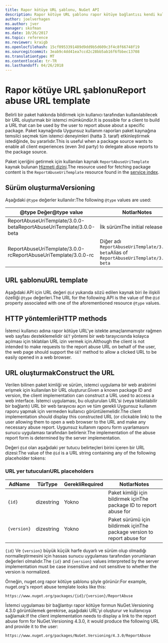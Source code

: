 ```yaml
---
title: Rapor kötüye URL şablonu, NuGet API
description: Rapor kötüye URL şablonu rapor kötüye bağlantısı kendi kullanıcı Arabiriminde görüntülenecek istemcilerin sağlar.
author: joelverhagen
ms.author: jver
manager: skofman
ms.date: 10/26/2017
ms.topic: reference
ms.reviewer: kraigb
ms.openlocfilehash: 15cf0953391489d9dd9b5d609c3f4c8f66748f19
ms.sourcegitcommit: 3eab9c4dd41ea7ccd2c28bb5ab16f6fbbec13708
ms.translationtype: MT
ms.contentlocale: tr-TR
ms.lasthandoff: 04/26/2018
---
```

# <a name="report-abuse-url-template"></a><span data-ttu-id="767da-103">Rapor kötüye URL şablonu</span><span class="sxs-lookup"><span data-stu-id="767da-103">Report abuse URL template</span></span>

<span data-ttu-id="767da-104">Belirli bir paket hakkında bildirmek için kullanıcı tarafından kullanılabilecek bir URL oluşturmak bir istemci mümkündür.</span><span class="sxs-lookup"><span data-stu-id="767da-104">It is possible for a client to build a URL that can be used by the user to report abuse about a specific package.</span></span> <span data-ttu-id="767da-105">Paket kaynağında Uygunsuz kullanım raporları paket kaynağına temsilci seçmek tüm istemci deneyimleri (hatta 3. taraf) etkinleştirmek istediğinde, bu yararlıdır.</span><span class="sxs-lookup"><span data-stu-id="767da-105">This is useful when a package source wants to enable all client experiences (even 3rd party) to delegate abuse reports to the package source.</span></span>

<span data-ttu-id="767da-106">Paket içeriğini getirmek için kullanılan kaynak `ReportAbuseUriTemplate` kaynak bulunan [Hizmeti dizini](service-index.md).</span><span class="sxs-lookup"><span data-stu-id="767da-106">The resource used for fetching package content is the `ReportAbuseUriTemplate` resource found in the [service index](service-index.md).</span></span>

## <a name="versioning"></a><span data-ttu-id="767da-107">Sürüm oluşturma</span><span class="sxs-lookup"><span data-stu-id="767da-107">Versioning</span></span>

<span data-ttu-id="767da-108">Aşağıdaki `@type` değerler kullanılır:</span><span class="sxs-lookup"><span data-stu-id="767da-108">The following `@type` values are used:</span></span>

<span data-ttu-id="767da-109">@type Değer</span><span class="sxs-lookup"><span data-stu-id="767da-109">@type value</span></span>                       | <span data-ttu-id="767da-110">Notlar</span><span class="sxs-lookup"><span data-stu-id="767da-110">Notes</span></span>
--------------------------------- | -----
<span data-ttu-id="767da-111">ReportAbuseUriTemplate/3.0.0-beta</span><span class="sxs-lookup"><span data-stu-id="767da-111">ReportAbuseUriTemplate/3.0.0-beta</span></span> | <span data-ttu-id="767da-112">İlk sürüm</span><span class="sxs-lookup"><span data-stu-id="767da-112">The initial release</span></span>
<span data-ttu-id="767da-113">ReportAbuseUriTemplate/3.0.0-rc</span><span class="sxs-lookup"><span data-stu-id="767da-113">ReportAbuseUriTemplate/3.0.0-rc</span></span>   | <span data-ttu-id="767da-114">Diğer adı `ReportAbuseUriTemplate/3.0.0-beta`</span><span class="sxs-lookup"><span data-stu-id="767da-114">Alias of `ReportAbuseUriTemplate/3.0.0-beta`</span></span>

## <a name="url-template"></a><span data-ttu-id="767da-115">URL şablonu</span><span class="sxs-lookup"><span data-stu-id="767da-115">URL template</span></span>

<span data-ttu-id="767da-116">Aşağıdaki API için URL değeri `@id` yukarıda sözü edilen kaynak biri ile ilişkili özelliği `@type` değerleri.</span><span class="sxs-lookup"><span data-stu-id="767da-116">The URL for the following API is the value of the `@id` property associated with one of the aforementioned resource `@type` values.</span></span>

## <a name="http-methods"></a><span data-ttu-id="767da-117">HTTP yöntemleri</span><span class="sxs-lookup"><span data-stu-id="767da-117">HTTP methods</span></span>

<span data-ttu-id="767da-118">İstemci kullanıcı adına rapor kötüye URL'ye istekte amaçlanmamıştır rağmen web sayfası desteklemelidir `GET` yöntemi bir web tarayıcısında kolayca açılması için tıklatılan URL izin vermek için.</span><span class="sxs-lookup"><span data-stu-id="767da-118">Although the client is not intended to make requests to the report abuse URL on behalf of the user, the web page should support the `GET` method to allow a clicked URL to be easily opened in a web browser.</span></span>

## <a name="construct-the-url"></a><span data-ttu-id="767da-119">URL oluşturmak</span><span class="sxs-lookup"><span data-stu-id="767da-119">Construct the URL</span></span>

<span data-ttu-id="767da-120">Verilen bilinen paket kimliği ve sürüm, istemci uygulama bir web arabirimi erişmek için kullanılan bir URL oluşturur.</span><span class="sxs-lookup"><span data-stu-id="767da-120">Given a known package ID and version, the client implementation can construct a URL used to access a web interface.</span></span> <span data-ttu-id="767da-121">İstemci uygulaması, bu oluşturulan URL'si (veya tıklatılabilir bir bağlantı) URL bir web tarayıcısı açın ve tüm gerekli Uygunsuz kullanım raporu yapmak için vermeden kullanıcı görüntülemelidir.</span><span class="sxs-lookup"><span data-stu-id="767da-121">The client implementation should display this constructed URL (or clickable link) to the user allowing them to open a web browser to the URL and make any necessary abuse report.</span></span> <span data-ttu-id="767da-122">Uygunsuz kullanım raporu form uyarlamasını sunucu uygulaması tarafından belirlenir.</span><span class="sxs-lookup"><span data-stu-id="767da-122">The implementation of the abuse report form is determined by the server implementation.</span></span>

<span data-ttu-id="767da-123">Değeri `@id` olan aşağıdaki yer tutucu belirteçleri birini içeren bir URL dizesi:</span><span class="sxs-lookup"><span data-stu-id="767da-123">The value of the `@id` is a URL string containing any of the following placeholder tokens:</span></span>

### <a name="url-placeholders"></a><span data-ttu-id="767da-124">URL yer tutucuları</span><span class="sxs-lookup"><span data-stu-id="767da-124">URL placeholders</span></span>

<span data-ttu-id="767da-125">Ad</span><span class="sxs-lookup"><span data-stu-id="767da-125">Name</span></span>        | <span data-ttu-id="767da-126">Tür</span><span class="sxs-lookup"><span data-stu-id="767da-126">Type</span></span>    | <span data-ttu-id="767da-127">Gerekli</span><span class="sxs-lookup"><span data-stu-id="767da-127">Required</span></span> | <span data-ttu-id="767da-128">Notlar</span><span class="sxs-lookup"><span data-stu-id="767da-128">Notes</span></span>
----------- | ------- | -------- | -----
`{id}`      | <span data-ttu-id="767da-129">dize</span><span class="sxs-lookup"><span data-stu-id="767da-129">string</span></span>  | <span data-ttu-id="767da-130">Yok</span><span class="sxs-lookup"><span data-stu-id="767da-130">no</span></span>       | <span data-ttu-id="767da-131">Paket kimliği için bildirmek için</span><span class="sxs-lookup"><span data-stu-id="767da-131">The package ID to report abuse for</span></span>
`{version}` | <span data-ttu-id="767da-132">dize</span><span class="sxs-lookup"><span data-stu-id="767da-132">string</span></span>  | <span data-ttu-id="767da-133">Yok</span><span class="sxs-lookup"><span data-stu-id="767da-133">no</span></span>       | <span data-ttu-id="767da-134">Paket sürümü için bildirmek için</span><span class="sxs-lookup"><span data-stu-id="767da-134">The package version to report abuse for</span></span>

<span data-ttu-id="767da-135">`{id}` Ve `{version}` büyük küçük harfe duyarlı ve sürüm olup olmadığı normalleştirmesini için hassas sunucu uygulaması tarafından yorumlanan değerleri olmalıdır.</span><span class="sxs-lookup"><span data-stu-id="767da-135">The `{id}` and `{version}` values interpreted by the server implementation must be case insensitive and not sensitive to whether the version is normalized.</span></span>

<span data-ttu-id="767da-136">Örneğin, nuget.org rapor kötüye şablonu şöyle görünür:</span><span class="sxs-lookup"><span data-stu-id="767da-136">For example, nuget.org's report abuse template looks like this:</span></span>

    https://www.nuget.org/packages/{id}/{version}/ReportAbuse

<span data-ttu-id="767da-137">İstemci uygulaması bir bağlantıyı rapor kötüye formun NuGet.Versioning 4.3.0 görüntülemek gerekirse, aşağıdaki URL'yi oluşturur ve kullanıcıya sağlamak:</span><span class="sxs-lookup"><span data-stu-id="767da-137">If the client implementation needs to display a link to the report abuse form for NuGet.Versioning 4.3.0, it would produce the following URL and provide it to the user:</span></span>

    https://www.nuget.org/packages/NuGet.Versioning/4.3.0/ReportAbuse
